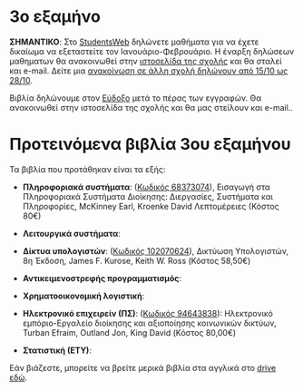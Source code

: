 # 3ο εξαμήνο

**ΣΗΜΑΝΤΙΚΟ**: Στο [StudentsWeb](https://services.uom.gr/unistudent/) δηλώνετε μαθήματα για να έχετε δικαίωμα να εξεταστείτε τον Ιανουάριο-Φεβρουάριο. Η έναρξη δηλώσεων μαθηματων θα ανακοινωθεί στην [ιστοσελίδα της σχολής](https://www.uom.gr/dai) και θα σταλεί και e-mail. Δείτε μια [ανακοίνωση σε άλλη σχολή δηλώνουν από 15/10 ως 28/10](https://www.uom.gr/10669-dhloseis-mathhmaton-xeimerinoy-eksamhnoy-2021-2022). 

Βιβλία δηλώνουμε στον [Εύδοξο](https://eudoxus.gr/) μετά το πέρας των εγγραφών. Θα ανακοινωθεί στην ιστοσελίδα της σχολής και θα μας στείλουν και e-mail..

# Προτεινόμενα βιβλία 3ου εξαμήνου

Τα βιβλία που προτάθηκαν είναι τα εξής:

* **Πληροφοριακά συστήματα**: ([Κωδικός 68373074](https://service.eudoxus.gr/search/#a/id:68373074/0)), Εισαγωγή στα Πληροφοριακά Συστήματα Διοίκησης: Διεργασίες, Συστήματα και Πληροφορίες, McKinney Earl, Kroenke David Λεπτομέρειες (Κόστος 80€)  

* **Λειτουργικά συστήματα**:  

* **Δίκτυα υπολογιστών**: ([Κωδικός 102070624](https://service.eudoxus.gr/search/#a/id:102070624/0)), Δικτύωση Υπολογιστών, 8η Έκδοση, James F. Kurose, Keith W. Ross (Κόστος 58,50€)    

* **Αντικειμενοστρεφής προγραμματισμός**:  

* **Χρηματοοικονομική λογιστική**: 

* **Ηλεκτρονικό επιχειρείν (ΠΣ)**: ([Κωδικός 94643838](https://service.eudoxus.gr/search/#a/id:94643838/0)): Ηλεκτρονικό εμπόριο-Εργαλείο διοίκησης και αξιοποίησης κοινωνικών δικτύων, Turban Efraim, Outland Jon, King David (Κόστος 80,00€) 

* **Στατιστική (ΕΤΥ)**: 


Εάν βιάζεστε, μπορείτε να βρείτε μερικά βιβλία στα αγγλικά στο [drive εδώ](http://tiny.cc/evdo3os).
